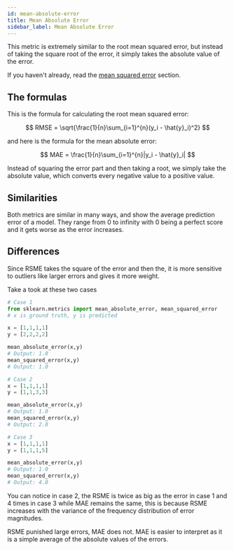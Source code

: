 ```yaml
---
id: mean-absolute-error
title: Mean Absolute Error
sidebar_label: Mean Absolute Error
---
```


This metric is extremely similar to the root mean squared error, but instead of taking the square root of the error, it simply takes the absolute value of the error.

If you haven't already, read the [mean squared error](./15_MS) section.

## The formulas

This is the formula for calculating the root mean squared error:

$$
RMSE = \sqrt{\frac{1}{n}\sum_{i=1}^{n}(y_i - \hat{y}_i)^2}
$$

and here is the formula for the mean absolute error:

$$
MAE = \frac{1}{n}\sum_{i=1}^{n}|y_i - \hat{y}_i|
$$

Instead of squaring the error part and then taking a root, we simply take the absolute value, which converts every negative value to a positive value.


## Similarities
Both metrics are similar in many ways, and show the average prediction error of a model. They range from 0 to infinity with 0 being a perfect score and it gets worse as the error increases.

## Differences

Since RSME takes the square of the error and then the, it is more sensitive to outliers like larger errors and gives it more weight.

Take a took at these two cases

```py
# Case 1
from sklearn.metrics import mean_absolute_error, mean_squared_error
# x is ground truth, y is predicted

x = [1,1,1,1]
y = [2,2,2,2]

mean_absolute_error(x,y)
# Output: 1.0
mean_squared_error(x,y)
# Output: 1.0

# Case 2
x = [1,1,1,1]
y = [1,1,3,3]

mean_absolute_error(x,y)
# Output: 1.0
mean_squared_error(x,y)
# Output: 2.0

# Case 3
x = [1,1,1,1]
y = [1,1,1,5]

mean_absolute_error(x,y)
# Output: 1.0
mean_squared_error(x,y)
# Output: 4.0
```

You can notice in case 2, the RSME is twice as big as the error in case 1 and 4 times in case 3 while MAE remains the same, this is because RSME increases with the variance of the frequency distribution of error magnitudes.

RSME punished large errors, MAE does not. MAE is easier to interpret as it is a simple average of the absolute values of the errors.

